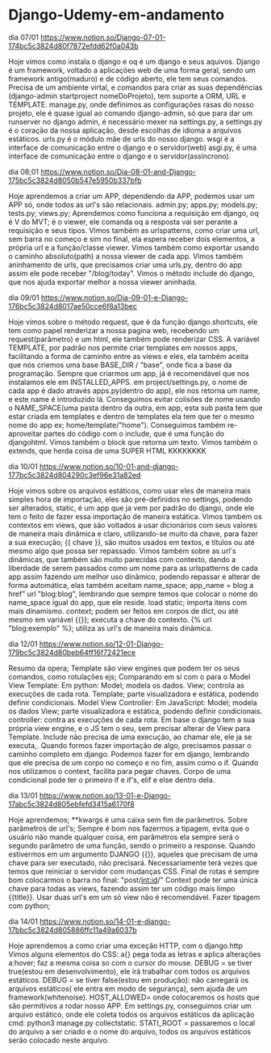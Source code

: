 # Django-Udemy-em-andamento

dia 07/01
https://www.notion.so/Django-07-01-174bc5c3824d80f7872efdd62f0a043b

Hoje vimos como instala o django e oq é um django e seus aquivos.
Django é um framework, voltado a aplicações web de uma forma geral, sendo
um framework antigo(maduro) e de código aberto, ele tem seus comandos. Precisa
de um ambiente virtal, e comandos para criar as suas dependências
(django-admin startproject nomeDoProjeto), tem suporte a ORM, URL e TEMPLATE.
manage.py, onde definimos as configurações rasas do nosso projeto, ele é quase 
igual ao comando django-admin, só que para dar um runserver no django admin, 
é necessário mexer na settings.py, a settings.py é o coração da nossa aplicação,
desde escolhas de idioma a arquivos estáticos. urls.py é o módulo mãe de urls
do nosso django. wsgi é a interface de comunicação entre o django e o servidor(web)
asgi.py, é uma interface de comunicação entre o django e o servidor(assíncrono). 

dia 08;01 
https://www.notion.so/Dia-08-01-and-Django-175bc5c3824d8050b547e5950b337bfb

Hoje aprendemos a criar um APP, dependendo da APP, podemos usar um APP só, onde
todos as url's são relacionais.
admin.py;
apps.py;
models.py;
tests.py;
views.py;
Aprendemos como funciona a requisição em django,
 oq é V do MVT;
é o viewer, ele comanda oq a resposta vai ser perante a requisição e seus tipos.
Vimos também as urlspatterns, como criar uma url, sem barra no começo e sim no final,
ela espera receber dois elementos, a própria url e a função/classe viewer. Vimos
também como exportar usando o caminho absoluto(path) a nossa viewer de cada app.
Vimos também aninhamento de urls, que precisamos criar uma urls.py, dentro do app
assim ele pode receber "/blog/today". Vimos o método include do django, que nos
ajuda exportar melhor a nossa viewer aninhada.

dia 09/01
https://www.notion.so/Dia-09-01-e-Django-176bc5c3824d8017ae50cce6f8a13bec

Hoje vimos sobre o método request, que é da função django.shortcuts, ele tem
como papel renderizar a nossa pagina web, recebendo um request(parâmetro) e um
html, ele também pode renderizar CSS.
A variável TEMPLATE, por padrão nos permite criar templates em nossos apps, 
facilitando a forma de caminho entre as views e eles, ela também aceita que nós 
criemos uma base BASE_DIR / "base", onde fica a base da programação. Sempre que 
criarmos um app, já é recomendável que nos instalamos ele em INSTALLED_APPS. em
project/settings.py, o nome de cada app é dado através apps.py(dentro do app), 
ele nos retorna um name, e este name é introduzido lá. Conseguimos evitar 
colisões de nome usando o NAME_SPACE(uma pasta dentro da outra, em app, esta sub
pasta tem que estar criada em templates e dentro de templates ela tem que ter 
o mesmo nome do app ex; home/template/"home"). Conseguimos também re-aproveitar
partes do código com o include, que é uma função do djangohtml. Vimos também o 
block que retorna um texto. Vimos também o extends, que herda coisa de uma SUPER
HTML KKKKKKKK

dia 10/01
https://www.notion.so/10-01-and-django-177bc5c3824d804290c3ef96e31a82ed

Hoje vimos sobre os arquivos estáticos, como usar eles de maneira mais simples
hora de importação, eles são pré-definidos no settings, podendo ser alterados,
static, é um app que ja vem por padrão do django, onde ele tem o feito de 
fazer essa importação de maneira estática. Vimos também os contextos em views,
que são voltados a usar dicionários com seus valores de maneira mais dinâmica 
e claro, utilizando-se muito da chave, para fazer a sua execução; {{ chave }},
são muitos usados em textos, e títulos ou até mesmo algo que possa ser repassado. 
Vimos também sobre as url's dinâmicas, que também são muito parecidas com contexto,
dando a liberdade de serem passados como um nome para as urlspatterns de cada app
assim fazendo um melhor uso dinâmico, podendo repassar e alterar de forma automática,
elas também aceitam name_space; app_name = blog 
a href" url "blog:blog",
lembrando que sempre temos que colocar o nome do name_space igual do app, que ele
reside. 
load static; importa itens com mais dinamismo.
context; podem ser feitos em corpos de dict, ou até mesmo em variável
{{}}; executa a chave do contexto.
{% url "blog:exemplo" %}; utiliza as url's de maneira mais dinâmica.

dia 12/01
https://www.notion.so/12-01-Django-179bc5c3824d80beb64ff16f72421ece

Resumo da opera;
Template são view engines que podem ter os seus comandos, como rotulações ejs;
Comparando em sí com o  para o 
Model View Template:
  Em python: Model; modela os dados.
  View; controla as execuções de cada rota.
  Template; parte visualizadora e estática, podendo definir condicionais. 
Model View Controller:
  Em JavaScript:
  Model; modela os dados
  View; parte visualizadora e estática, podendo definir condicionais.
  controller: contra as execuções de cada rota.
Em base o django tem a sua própria view engine, e o JS tem o seu, sem precisar 
alterar de View para Template.
Include não precisa de uma execução, ao chamar ele, ele ja se executa,.
Quando formos fazer importação de algo, precisamos passar o caminho completo em
django.
Podemos fazer for em django, lembrando que ele precisa de um corpo no começo e 
no fim, assim como o if.
Quando nos utilizamos o context, facilita para pegar chaves.
Corpo de uma condicional pode ter o primeiro if e if's, elif e else dentro dela.

dia 13/01
https://www.notion.so/13-01-e-Django-17abc5c3824d805ebfefd3415a6170f8

Hoje aprendemos;
**kwargs é uma caixa sem fim de parâmetros.
Sobre parâmetros de url's;
Sempre é bom nos fazermos a tipagem, evita que o usuário não mande qualquer coisa,
em parâmetros ela sempre será o segundo parâmetro de uma função, sendo o 
primeiro a response.
Quando estivermos em um argumento DJANGO {{}}, aqueles que precisam de uma chave
para ser executado, não precisará.
Necessariamente terá vezes que temos que reiniciar o servidor
com mudanças CSS. 
Final de rotas é sempre bom colocarmos o barra no final: "post/<int:id>/"
Context pode ter uma única chave para todas as views, fazendo
assim ter um código mais limpo {{title}}. Usar duas url's em um só view não é 
recomendável.
Fazer tipagem com python;

dia 14/01
https://www.notion.so/14-01-e-django-17bbc5c3824d805886ffc11a49a6037b

Hoje aprendemos a como criar uma exceção HTTP, com o django.http
Vimos alguns elementos do CSS:
a{} pega toda as letras e aplica alterações a:hover; faz a mesma coisa so com 
o cursor do mouse.
DEBUG = se tiver true(estou em desenvolvimento), ele irá trabalhar com todos os 
arquivos estáticos.
DEBUG = se tiver false(estou em produção): não carregará os arquivos estáticos(
ele entra em modo de segurança), sem ajuda de um framework(whitenoise).
HOST_ALLOWED= onde colocaremos os hosts que são permitivos a rodar nosso APP.
Em settings.py, conseguimos criar um arquivo estático, onde ele coleta todos
os arquivos estáticos da aplicação cmd: python3 manage.py collectstatic. 
STATI_ROOT = passaremos o local do arquivo a ser criado e o nome do arquivo, 
todos os arquivos estáticos serão colocado neste arquivo. 